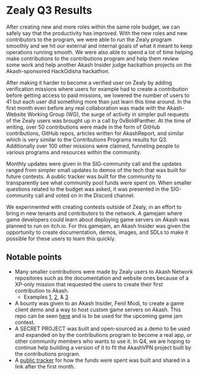 # Zealy Q3 Results

After creating new and more roles within the same role budget, we can safely say that the productivity has improved. With the new roles and new contributors to the program, we were able to run the Zealy program smoothly and we hit our external and internal goals of what it meant to keep operations running smooth. We were also able to spend a lot of time helping make contributions to the contributions program and help them review some work and help another Akash Insider judge hackathon projects on the Akash-sponsored HackOdisha hackathon.

After making it harder to become a verified user on Zealy by adding verification missions where users for example had to create a contribution before getting access to paid missions, we lowered the number of users to 41 but each user did something more than just learn this time around. In the first month even before any real collaboration was made with the Akash-Website Working Group (WG), the surge of activity in simpler pull requests of the Zealy users was brought up in a call by 0xBoldPanther. At the time of writing, over 50 contributions were made in the form of GitHub contributions, GitHub repos, articles written for AkashReport, and similar which is very similar to the Contributions Programs results for Q3. Additionally over 100 other missions were claimed, funneling people to various programs and resources within the community. 

Monthly updates were given in the SIG-community call and the updates ranged from simpler small updates to demos of the tech that was built for future contests. A public tracker was built for the community to transparently see what community pool funds were spent on. When smaller questions related to the budget was asked, it was presented in the SIG-community call and voted on in the Discord channel.

We experimented with creating contests outside of Zealy, in an effort to bring in new tenants and contributors to the network. A gamejam where game developers could learn about deploying game servers on Akash was planned to run on itch.io. For this gamejam, an Akash Insider was given the opportunity to create documentation, demos, images, and SDLs to make it possible for these users to learn this quickly.

## Notable points

- Many smaller contributions were made by Zealy users to Akash Network repositores such as the documentation and website ones because of a XP-only mission that requested the users to create their first contribution to Akash.
  - Examples [1](https://github.com/akash-network/website/pull/744), [2](https://github.com/akash-network/website/pull/756), & [3](https://github.com/akash-network/website/pull/795)
- A bounty was given to an Akash Insider, Fenil Modi, to create a game client demo and a way to host custom game servers on Akash. This repo can be seen [here](https://github.com/fenilmodi00/colyseus-unity-sdk/tree/docker-optimized) and is to be used for the upcoming game jam contest.
- A SECRET PROJECT was built and open-sourced as a demo to be used and expanded on by the contributions program to become a real app, or other community members who wants to use it. In Q4, we are hoping to continue help building a version of it to fit the AkashVPN project built by the contributions program.
- A [public tracker](https://docs.google.com/spreadsheets/d/1PJb4RWwhPE72z3SfiWI4jyObi532M-m-bj1CurMaViY/edit?gid=107244606#gid=107244606) for how the funds were spent was built and shared in a link after the first month.
